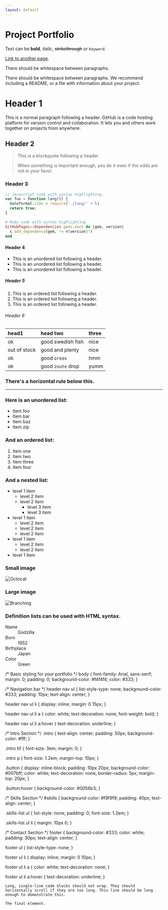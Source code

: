 ```yaml
---
layout: default
---
```

# Project Portfolio

Text can be **bold**, _italic_, ~~strikethrough~~ or `keyword`.

[Link to another page](./another-page.html).

There should be whitespace between paragraphs.

There should be whitespace between paragraphs. We recommend including a README, or a file with information about your project.

# Header 1

This is a normal paragraph following a header. GitHub is a code hosting platform for version control and collaboration. It lets you and others work together on projects from anywhere.

## Header 2

> This is a blockquote following a header.
>
> When something is important enough, you do it even if the odds are not in your favor.

### Header 3

```js
// Javascript code with syntax highlighting.
var fun = function lang(l) {
  dateformat.i18n = require('./lang/' + l)
  return true;
}
```

```ruby
# Ruby code with syntax highlighting
GitHubPages::Dependencies.gems.each do |gem, version|
  s.add_dependency(gem, "= #{version}")
end
```

#### Header 4


*   This is an unordered list following a header.
*   This is an unordered list following a header.
*   This is an unordered list following a header.

##### Header 5

1.  This is an ordered list following a header.
2.  This is an ordered list following a header.
3.  This is an ordered list following a header.

###### Header 6

| head1        | head two          | three |
|:-------------|:------------------|:------|
| ok           | good swedish fish | nice  |
| out of stock | good and plenty   | nice  |
| ok           | good `oreos`      | hmm   |
| ok           | good `zoute` drop | yumm  |

### There's a horizontal rule below this.

* * *

### Here is an unordered list:

*   Item foo
*   Item bar
*   Item baz
*   Item zip

### And an ordered list:

1.  Item one
1.  Item two
1.  Item three
1.  Item four

### And a nested list:

- level 1 item
  - level 2 item
  - level 2 item
    - level 3 item
    - level 3 item
- level 1 item
  - level 2 item
  - level 2 item
  - level 2 item
- level 1 item
  - level 2 item
  - level 2 item
- level 1 item

### Small image

![Octocat](https://github.githubassets.com/images/icons/emoji/octocat.png)

### Large image

![Branching](https://guides.github.com/activities/hello-world/branching.png)


### Definition lists can be used with HTML syntax.

<dl>
<dt>Name</dt>
<dd>Godzilla</dd>
<dt>Born</dt>
<dd>1952</dd>
<dt>Birthplace</dt>
<dd>Japan</dd>
<dt>Color</dt>
<dd>Green</dd>
</dl>
/* Basic styling for your portfolio */
body {
    font-family: Arial, sans-serif;
    margin: 0;
    padding: 0;
    background-color: #f4f4f4;
    color: #333;
}

/* Navigation bar */
header nav ul {
    list-style-type: none;
    background-color: #333;
    padding: 10px;
    text-align: center;
}

header nav ul li {
    display: inline;
    margin: 0 15px;
}

header nav ul li a {
    color: white;
    text-decoration: none;
    font-weight: bold;
}

header nav ul li a:hover {
    text-decoration: underline;
}

/* Intro Section */
.intro {
    text-align: center;
    padding: 50px;
    background-color: #fff;
}

.intro h1 {
    font-size: 3em;
    margin: 0;
}

.intro p {
    font-size: 1.2em;
    margin-top: 10px;
}

.button {
    display: inline-block;
    padding: 10px 20px;
    background-color: #007bff;
    color: white;
    text-decoration: none;
    border-radius: 5px;
    margin-top: 20px;
}

.button:hover {
    background-color: #0056b3;
}

/* Skills Section */
#skills {
    background-color: #f9f9f9;
    padding: 40px;
    text-align: center;
}

.skills-list ul {
    list-style: none;
    padding: 0;
    font-size: 1.2em;
}

.skills-list ul li {
    margin: 10px 0;
}

/* Contact Section */
footer {
    background-color: #333;
    color: white;
    padding: 30px;
    text-align: center;
}

footer ul {
    list-style-type: none;
}

footer ul li {
    display: inline;
    margin: 0 10px;
}

footer ul li a {
    color: white;
    text-decoration: none;
}

footer ul li a:hover {
    text-decoration: underline;
}




```
Long, single-line code blocks should not wrap. They should horizontally scroll if they are too long. This line should be long enough to demonstrate this.
```

```
The final element.
```
